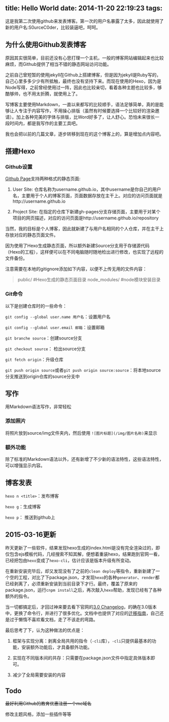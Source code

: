 title: Hello World
date: 2014-11-20 22:19:23
tags:
---

这是我第二次使用github来发表博客。第一次的用户名暴露了太多，因此就使用了新的用户名:S0urceC0der，比较装逼吧，呵呵。

## 为什么使用Github发表博客

原因其实很简单，目前还没有心思打理一个主机，一般的博客网站编辑起来也比较麻烦，而Github提供了相当不错的静态网站访问功能。

之前自己曾短暂的使用jekyll在Github上搭建博客，但是因为jekyll是Ruby写的，自己心里多多少少有所抵触，最终也没有坚持下来。而现在使用的Hexo，因为是Node写得，之前曾经使用过一阵，因此也比较亲切，看着各种主题也比较多，够酷够帅，也不用太折腾，就使用上了。

写博客主要使用Markdown，一直以来都写的比较顺手，语法足够简单，真的是能够让人专注于内容写作，不用操心排版（虽然有时候要选择一个比较好的渲染邀请）。加上各种完美的字体与排版，比Word好多了，让人舒心。恐怕未来很长一段时间内，都是我写作的主要工具吧。

我也会把以前的几篇文章，逐步转移到现在的这个博客上的，算是增加点内容吧。

## 搭建Hexo

### Github设置

[Github Page](https://pages.github.com/)支持两种格式的静态页面:

1. User Site: 仓库名称为username.github.io，其中username是你自己的用户名，主要用于个人的博客页面，页面数据存放在主干上。对应的访问页面就是http://username.github.io

2. Project Site: 在指定的仓库下新建gh-pages分支存储页面，主要用于对某个项目的网页描述，对应的访问页面是http://username.github.io/repository

当然，我的目标是个人博客，因此就新建了与用户名相同的个人仓库，并在主干上存放对应的静态页面文件。

因为使用了Hexo生成静态页面，所以额外新建Source分支用于存储源代码（Hexo的工程），这样便可以在不同电脑随时随地检出进行修改，也实现了远程的文件备份。

注意需要在本地的gitignore添加如下内容，以便不上传无用的文件内容：

> public/       #Hexo生成的静态页面目录
> node_modules/ #node模块安装目录

### Git命令

以下是创建仓库时的一些命令：

`git config --global user.name 用户名`：设置用户名

`git config --global user.email 邮箱`：设置邮箱

`git branche source`：创建source分支

`git checkout source`： 检出source分支

`git fetch origin`：升级仓库

`git push origin source`或者`git push origin source:source`：将本地source分支推送到origin仓库的source分支中

## 写作

用Markdown语法写作，非常轻松

### 添加照片

将照片放到source/img文件夹内，然后使用 `![图片标题](/img/图片名称)`来显示

### 额外功能

除了标准的Markdown语法以外，还有新增了不少新的语法特性，这些语法特性，可以增强显示内容。

## 博客发表

`hexo n <title>`：发布博客

`hexo g`：生成博客

`hexo p`： 推送到github上

## 2015-03-16更新

昨天更新了一些软件，结果发现hexo生成的index.html是没有完全渲染过的，即仅包含ejs模板代码，几经搜索不知其解，便想着重装hexo，结果跑到官网一看，已经把包由`hexo`变成了`hexo-cli`，估计应该是版本升级有所变动。

在重新安装完毕后，却又发现没有了之前的`clean deploy`等指令，重新新建了一个空的工程，对比了下package.json，才发现`hexo`的各种`generator`、`render`都已经剥离了，必须重新安装到当前目录下才行。最终，覆盖了原来的package.json，运行`cnpm install`之后，再次敲入`hexo`帮助，发现已经有了各种额外的指令。

当一切都搞定后，才回过神来要去看下官网的[3.0 Changelog](https://github.com/hexojs/hexo/wiki/Breaking-Changes-in-Hexo-3.0)，的确在3.0版本中，更换了命令行，并进行了很多优化。文档中也提供了对应的[迁移指南](http://hexo.io/news/2015/03/05/hexo-3-0-released/#How_to_Update?)，自己还是过于懒惰不喜欢看文档，走了不该走的弯路。

最后思考了下，认为这种做法的优点是：

1. 框架与实现分离：剥离全局共用的指令（`-cli`库），`-cli`只提供最基本的功能，安装额外功能后，才具备额外功能。

2. 实现在不同版本间的共存：只需要在package.json文件中指定具体版本即可。

3. 减少了全局需要安装的内容

## Todo

<del>最好利用Github的教育优惠注册一个me域名</del>

修改主题风格，添加一些插件等等
